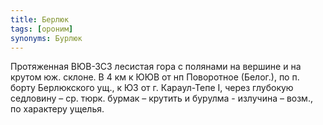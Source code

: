 ```yaml
---
title: Берлюк
tags: [ороним]
synonyms: Бурлюк
---
```


Протяженная ВЮВ-ЗСЗ лесистая гора с полянами на вершине и на крутом юж. склоне.
В 4 км к ЮЮВ от нп Поворотное (Белог.), по п. борту Берлюкского ущ., к ЮЗ от г.
Караул-Тепе I, через глубокую седловину – ср. тюрк. бурмак – крутить и бурулма -
излучина – возм., по характеру ущелья.

